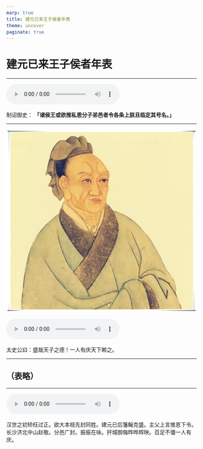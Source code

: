 ```yaml
---
marp: true
title: 建元已来王子侯者年表
theme: uncover
paginate: true
---
```


# 建元已来王子侯者年表

---

![](assets/audios/021/1.mp3)

制诏御史： __「诸侯王或欲推私恩分子弟邑者令各条上朕且临定其号名。」__ 

---

![bg left](assets/images/simaqian.webp)

![](assets/audios/021/2.mp3)

太史公曰：盛哉天子之德！一人有庆天下赖之。

---

## （表略）

---

![](assets/audios/021/4.mp3)

汉世之初矫枉过正。欲大本枝先封同姓。建元已后籓翰克盛。主父上言推恩下令。长沙济北中山赵敬。分邑广封。振振在咏。扞城御侮晔晔辉映。百足不僵一人有庆。